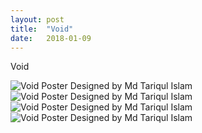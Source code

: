 ```yaml
---
layout: post
title:  "Void"
date:   2018-01-09
---
```


<p class="intro">Void</p>


<img src="{{ '/Void_2000_gbd7pq.png' | prepend: site.cloudinaryurl }}" alt="Void Poster Designed by Md Tariqul Islam">
<img src="{{ '/Void3_2000_vzkmek.png' | prepend: site.cloudinaryurl }}" alt="Void Poster Designed by Md Tariqul Islam">
<img src="{{ '/Void2_2000_exbxib.png' | prepend: site.cloudinaryurl }}" alt="Void Poster Designed by Md Tariqul Islam">
<img src="{{ '/Void4_2000_vnmu72.png' | prepend: site.cloudinaryurl }}" alt="Void Poster Designed by Md Tariqul Islam">

